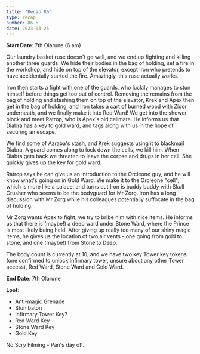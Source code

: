 ```yaml
---
title: "Recap 86"
type: recap
number: 86.5
date: 2023-03-25
---
```


**Start Date**: 7th Olarune (6 am)

Our laundry basket ruse doesn't go well, and we end up fighting and killing another three guards. We hide their bodies in the bag of holding,  set a fire in the workshop, and hide on top of the elevator, except Iron who pretends to have accidentally started the fire. Amazingly, this ruse actually works.

Iron then starts a fight with one of the guards, who luckily manages to stun himself before things get too out of control. Removing the remains from the bag of holding and stashing them on top of the elevator, Krek and Apex then get in the bag of holding, and Iron takes a cart of burned wood with Zidor underneath, and we finally make it into Red Ward! We get into the shower block and meet Ratrop, who is Apex's old cellmate. He informs us that Diabra has a key to gold ward, and tags along with us in the hope of securing an escape.

We find some of Azraba's stash, and Krek suggests using it to blackmail Diabra. A guard comes along to lock down the cells, we kill him. When Diabra gets back we threaten to leave the corpse and drugs in her cell. She quickly gives up the key for gold ward.

Ratrop says he can give us an introduction to the Orcleone guy, and he will know what's going on in Gold Ward. We make it to the Orcleone "cell", which is more like a palace, and turns out Iron is buddy buddy with Skull Crusher who seems to be the bodyguard for Mr Zorg. Iron has a long discussion with Mr Zorg while his colleagues potentially suffocate in the bag of holding.

Mr Zorg wants Apex to fight, we try to bribe him with nice items. He informs us that there is (maybe!) a deep ward under Stone Ward, where the Prince is most likely being held. After giving up really too many of our shiny magic items, he gives us the location of two air vents - one going from gold to stone, and one (maybe!) from Stone to Deep.

The body count is currently at 10, and we have two key Tower key tokens (one confirmed to unlock Infirmary tower, unsure about any other Tower access), Red Ward, Stone Ward and Gold Ward.

**End Date**:  7th Olarune

**Loot**:
- Anti-magic Grenade
- Stun baton
- Infirmary Tower Key?
- Red Ward Key
- Stone Ward Key
- Gold Key

No Scry Filming - Pan's day off.

